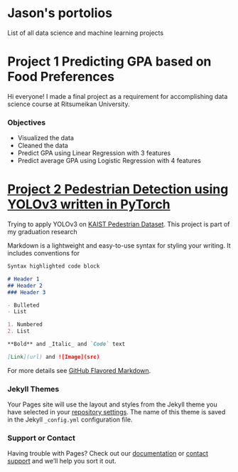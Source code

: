 # Jason's portolios
List of all data science and machine learning projects

# Project 1 Predicting GPA based on Food Preferences

Hi everyone! I made a final project as a requirement for accomplishing data science course at Ritsumeikan University.
### Objectives
- Visualized the data
- Cleaned the data
- Predict GPA using Linear Regression with 3 features
- Predict average GPA using Logistic Regression with 4 features

# [Project 2 Pedestrian Detection using YOLOv3 written in PyTorch](https://github.com/jas-nat/PyTorch-YOLO-V3-KAIST)

Trying to apply YOLOv3 on [KAIST Pedestrian Dataset](https://soonminhwang.github.io/rgbt-ped-detection/). This project is part of my graduation research



Markdown is a lightweight and easy-to-use syntax for styling your writing. It includes conventions for

```markdown
Syntax highlighted code block

# Header 1
## Header 2
### Header 3

- Bulleted
- List

1. Numbered
2. List

**Bold** and _Italic_ and `Code` text

[Link](url) and ![Image](src)
```

For more details see [GitHub Flavored Markdown](https://guides.github.com/features/mastering-markdown/).

### Jekyll Themes

Your Pages site will use the layout and styles from the Jekyll theme you have selected in your [repository settings](https://github.com/jas-nat/Data-Science-portfolio/settings). The name of this theme is saved in the Jekyll `_config.yml` configuration file.

### Support or Contact

Having trouble with Pages? Check out our [documentation](https://help.github.com/categories/github-pages-basics/) or [contact support](https://github.com/contact) and we’ll help you sort it out.
